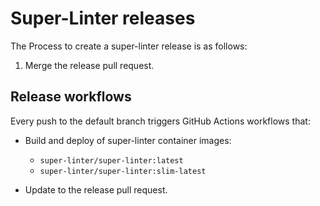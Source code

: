 # Super-Linter releases

The Process to create a super-linter release is as follows:

1. Merge the release pull request.

## Release workflows

Every push to the default branch triggers GitHub Actions workflows that:

- Build and deploy of super-linter container images:

  - `super-linter/super-linter:latest`
  - `super-linter/super-linter:slim-latest`

- Update to the release pull request.
